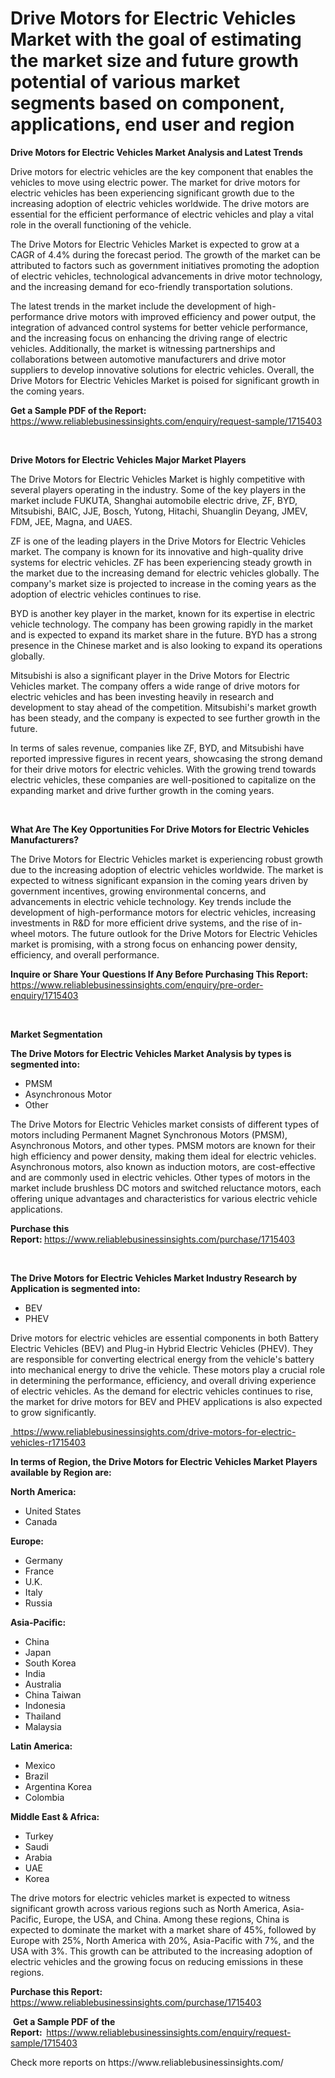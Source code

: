 <p><h1>Drive Motors for Electric Vehicles Market with the goal of estimating the market size and future growth potential of various market segments based on component, applications, end user and region</h1></p><p><strong>Drive Motors for Electric Vehicles Market Analysis and Latest Trends</strong></p>
<p><p>Drive motors for electric vehicles are the key component that enables the vehicles to move using electric power. The market for drive motors for electric vehicles has been experiencing significant growth due to the increasing adoption of electric vehicles worldwide. The drive motors are essential for the efficient performance of electric vehicles and play a vital role in the overall functioning of the vehicle.</p><p>The Drive Motors for Electric Vehicles Market is expected to grow at a CAGR of 4.4% during the forecast period. The growth of the market can be attributed to factors such as government initiatives promoting the adoption of electric vehicles, technological advancements in drive motor technology, and the increasing demand for eco-friendly transportation solutions.</p><p>The latest trends in the market include the development of high-performance drive motors with improved efficiency and power output, the integration of advanced control systems for better vehicle performance, and the increasing focus on enhancing the driving range of electric vehicles. Additionally, the market is witnessing partnerships and collaborations between automotive manufacturers and drive motor suppliers to develop innovative solutions for electric vehicles. Overall, the Drive Motors for Electric Vehicles Market is poised for significant growth in the coming years.</p></p>
<p><strong>Get a Sample PDF of the Report:&nbsp;</strong> <a href="https://www.reliablebusinessinsights.com/enquiry/request-sample/1715403">https://www.reliablebusinessinsights.com/enquiry/request-sample/1715403</a></p>
<p>&nbsp;</p>
<p><strong>Drive Motors for Electric Vehicles Major Market Players</strong></p>
<p><p>The Drive Motors for Electric Vehicles Market is highly competitive with several players operating in the industry. Some of the key players in the market include FUKUTA, Shanghai automobile electric drive, ZF, BYD, Mitsubishi, BAIC, JJE, Bosch, Yutong, Hitachi, Shuanglin Deyang, JMEV, FDM, JEE, Magna, and UAES.</p><p>ZF is one of the leading players in the Drive Motors for Electric Vehicles market. The company is known for its innovative and high-quality drive systems for electric vehicles. ZF has been experiencing steady growth in the market due to the increasing demand for electric vehicles globally. The company's market size is projected to increase in the coming years as the adoption of electric vehicles continues to rise.</p><p>BYD is another key player in the market, known for its expertise in electric vehicle technology. The company has been growing rapidly in the market and is expected to expand its market share in the future. BYD has a strong presence in the Chinese market and is also looking to expand its operations globally.</p><p>Mitsubishi is also a significant player in the Drive Motors for Electric Vehicles market. The company offers a wide range of drive motors for electric vehicles and has been investing heavily in research and development to stay ahead of the competition. Mitsubishi's market growth has been steady, and the company is expected to see further growth in the future.</p><p>In terms of sales revenue, companies like ZF, BYD, and Mitsubishi have reported impressive figures in recent years, showcasing the strong demand for their drive motors for electric vehicles. With the growing trend towards electric vehicles, these companies are well-positioned to capitalize on the expanding market and drive further growth in the coming years.</p></p>
<p>&nbsp;</p>
<p><strong>What Are The Key Opportunities For Drive Motors for Electric Vehicles Manufacturers?</strong></p>
<p><p>The Drive Motors for Electric Vehicles market is experiencing robust growth due to the increasing adoption of electric vehicles worldwide. The market is expected to witness significant expansion in the coming years driven by government incentives, growing environmental concerns, and advancements in electric vehicle technology. Key trends include the development of high-performance motors for electric vehicles, increasing investments in R&D for more efficient drive systems, and the rise of in-wheel motors. The future outlook for the Drive Motors for Electric Vehicles market is promising, with a strong focus on enhancing power density, efficiency, and overall performance.</p></p>
<p><strong>Inquire or Share Your Questions If Any Before Purchasing This Report:</strong> <a href="https://www.reliablebusinessinsights.com/enquiry/pre-order-enquiry/1715403">https://www.reliablebusinessinsights.com/enquiry/pre-order-enquiry/1715403</a></p>
<p>&nbsp;</p>
<p><strong>Market Segmentation</strong></p>
<p><strong>The Drive Motors for Electric Vehicles Market Analysis by types is segmented into:</strong></p>
<p><ul><li>PMSM</li><li>Asynchronous Motor</li><li>Other</li></ul></p>
<p><p>The Drive Motors for Electric Vehicles market consists of different types of motors including Permanent Magnet Synchronous Motors (PMSM), Asynchronous Motors, and other types. PMSM motors are known for their high efficiency and power density, making them ideal for electric vehicles. Asynchronous motors, also known as induction motors, are cost-effective and are commonly used in electric vehicles. Other types of motors in the market include brushless DC motors and switched reluctance motors, each offering unique advantages and characteristics for various electric vehicle applications.</p></p>
<p><strong>Purchase this Report:&nbsp;</strong><a href="https://www.reliablebusinessinsights.com/purchase/1715403">https://www.reliablebusinessinsights.com/purchase/1715403</a></p>
<p>&nbsp;</p>
<p><strong>The Drive Motors for Electric Vehicles Market Industry Research by Application is segmented into:</strong></p>
<p><ul><li>BEV</li><li>PHEV</li></ul></p>
<p><p>Drive motors for electric vehicles are essential components in both Battery Electric Vehicles (BEV) and Plug-in Hybrid Electric Vehicles (PHEV). They are responsible for converting electrical energy from the vehicle's battery into mechanical energy to drive the vehicle. These motors play a crucial role in determining the performance, efficiency, and overall driving experience of electric vehicles. As the demand for electric vehicles continues to rise, the market for drive motors for BEV and PHEV applications is also expected to grow significantly.</p></p>
<p><a href="https://www.reliablebusinessinsights.com/drive-motors-for-electric-vehicles-r1715403">&nbsp;https://www.reliablebusinessinsights.com/drive-motors-for-electric-vehicles-r1715403</a></p>
<p><strong>In terms of Region, the Drive Motors for Electric Vehicles Market Players available by Region are:</strong></p>
<p>
    <p> <strong> North America: </strong>
        <ul>
            <li>United States</li>
            <li>Canada</li>
        </ul>
        </p> 
    <p> <strong> Europe: </strong>
        <ul>
            <li>Germany</li>
            <li>France</li>
            <li>U.K.</li>
            <li>Italy</li>
            <li>Russia</li>
        </ul>
        </p> 
    <p> <strong> Asia-Pacific: </strong>
        <ul>
            <li>China</li>
            <li>Japan</li>
            <li>South Korea</li>
            <li>India</li>
            <li>Australia</li>
            <li>China Taiwan</li>
            <li>Indonesia</li>
            <li>Thailand</li>
            <li>Malaysia</li>
        </ul>
        </p> 
    <p> <strong> Latin America: </strong>
        <ul>
            <li>Mexico</li>
            <li>Brazil</li>
            <li>Argentina Korea</li>
            <li>Colombia</li>
        </ul>
        </p> 
    <p> <strong> Middle East & Africa: </strong>
        <ul>
            <li>Turkey</li>
            <li>Saudi</li>
            <li>Arabia</li>
            <li>UAE</li>
            <li>Korea</li>
        </ul>
    </p>
    </p>
<p><p>The drive motors for electric vehicles market is expected to witness significant growth across various regions such as North America, Asia-Pacific, Europe, the USA, and China. Among these regions, China is expected to dominate the market with a market share of 45%, followed by Europe with 25%, North America with 20%, Asia-Pacific with 7%, and the USA with 3%. This growth can be attributed to the increasing adoption of electric vehicles and the growing focus on reducing emissions in these regions.</p></p>
<p><strong>Purchase this Report: </strong><a href="https://www.reliablebusinessinsights.com/purchase/1715403">https://www.reliablebusinessinsights.com/purchase/1715403</a></p>
<p>&nbsp;<strong>Get a Sample PDF of the Report:&nbsp;&nbsp;</strong><a href="https://www.reliablebusinessinsights.com/enquiry/request-sample/1715403">https://www.reliablebusinessinsights.com/enquiry/request-sample/1715403</a></p>
<p><strong></strong></p>
<p>Check more reports on https://www.reliablebusinessinsights.com/</p>